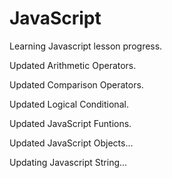 # JavaScript

Learning Javascript lesson progress.

Updated Arithmetic Operators.

Updated Comparison Operators.

Updated Logical Conditional.

Updated JavaScript Funtions.

Updated JavaScript Objects...

Updating Javascript String...
